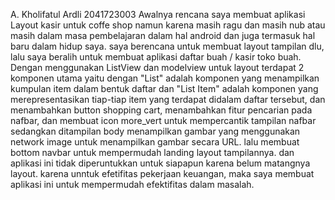 A. Kholifatul Ardli
2041723003
Awalnya rencana saya membuat aplikasi Layout kasir untuk coffe shop namun karena masih ragu dan masih nub atau masih dalam masa pembelajaran dalam hal android dan juga termasuk hal baru dalam hidup saya. saya berencana untuk membuat layout tampilan dlu, lalu saya beralih untuk membuat aplikasi daftar buah / kasir toko buah. Dengan menggunakan ListView dan modelview untuk layout terdapat 2 komponen utama yaitu dengan "List" adalah komponen yang menampilkan kumpulan item dalam bentuk daftar dan "List Item" adalah komponen yang merepresentasikan tiap-tiap item yang terdapat didalam daftar tersebut, dan menambahkan button shopping cart, menambahkan fitur pencarian pada nafbar, dan membuat icon more_vert untuk mempercantik tampilan nafbar sedangkan ditampilan body menampilkan gambar yang menggunakan network image untuk menampilkan gambar secara URL. lalu membuat bottom navbar untuk mempermudah landing layout tampilannya. dan aplikasi ini tidak diperuntukkan untuk siapapun karena belum matangnya layout. karena unntuk efetifitas pekerjaan keuangan, maka saya membuat aplikasi ini untuk mempermudah efektifitas dalam masalah. 
